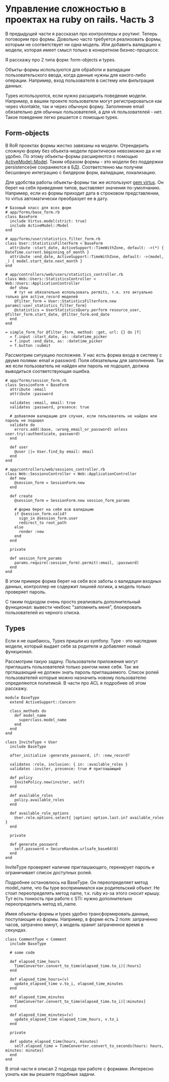 # Управление сложностью в проектах на ruby on rails. Часть 3

В предыдущей части я рассказал про контроллеры и роутинг. Теперь поговорим про формы.
Довольно часто требуется реализовать формы, которым не соответствует ни одна модель. Или добавить валидацию к модели, которая имеет смысл только в конкретном бизнес-процессе. 

Я расскажу про 2 типа форм: form-objects и types.

Объкты-формы используются для обработи и валидации пользовательского ввода, когда данные нужны для какого-либо операции. Например, вход пользователя в систему или фильтрация данных.

Types используются, если нужно расширить поведение модели. Например, в вашем проекте пользователи могут регистрироваться как через vkontakte, так и через обычную форму. Заполнение email обязательно для обычных пользователей, а для vk пользователей - нет. Такое поведение легко решается с помощью types.

## Form-objects

В RoR проектах формы жестко завязаны на модели. Отрендерить сложную форму без объекта-модели практически невозможно да и не удобно. По этому объекты-формы расширяются с помощью [ActiveModel::Model](http://api.rubyonrails.org/classes/ActiveModel/Model.html). Таким образом формы - это модели без поддержки persistence(не сохраняются в БД). Соответстенно мы получем бесшовную интеграцию с билдером форм, валидации, локализацию.

Для удобства работы объекты-формы так же используют [gem virtus](https://github.com/solnic/virtus). 
Он берет на себя приведение типов, выставляет значения по-умолчанию.
Например, если из формы приходит дата в строковом представлении, то virtus автоматически преобразует ее в дату.

```
# Базовый класс для всех форм
# app/forms/base_form.rb
class BaseForm
  include Virtus.model(strict: true)
  include ActiveModel::Model
end

# app/forms/user/statistics_filter_form.rb
class User::StatisticsFilterForm < BaseForm
  attribute :start_date, ActiveSupport::TimeWithZone, default: ->(*) { DateTime.current.beginning_of_month }
  attribute :end_date, ActiveSupport::TimeWithZone, default: ->(model, _) { model.start_date.next_month }
end

# app/controllers/web/users/statistics_controller.rb
class Web::Users::StatisticsController < Web::Users::ApplicationController
  def show
    # тут не обязательно использовать permits, т.к. это актуально только для active_record моделей
    @filter_form = User::StatisticsFilterForm.new params[:user_statistics_filter_form]
    @statistics = UserStatisticsQuery.perform resource_user, @filter_form.start_date, @filter_form.end_date
  end
end

= simple_form_for @filter_form, method: :get, url: {} do |f|
  = f.input :start_date, as: :datetime_picker
  = f.input :end_date, as: :datetime_picker
  = f.button :submit
```

Рассмотрим ситуацию посложнее. У нас есть форма входа в систему с двумя полями: email и password. Поля обязательны для заполнения. Так же если пользователь не найден или пароль не подошел, должна выводиться соответствующая ошибка.

```
# app/forms/session_form.rb
class SessionForm < BaseForm
  attribute :email
  attribute :password

  validates :email, email: true
  validates :password, presence: true

  # добавляем валидацию для случая, если пользователь не найден или пароль не подошел
  validate do
    errors.add(:base, :wrong_email_or_password) unless user.try(:authenticate, password)
  end

  def user
    @user ||= User.find_by email: email
  end
end

# app/controllers/web/sessions_controller.rb
class Web::SessionsController < Web::ApplicationController
  def new
    @session_form = SessionForm.new
  end

  def create
    @session_form = SessionForm.new session_form_params

    # форма берет на себя всю валидацию
    if @session_form.valid?
      sign_in @session_form.user
      redirect_to root_path
    else
      render :new
    end
  end
  
  private
  
  def session_form_params
    params.require(:session_form).permit(:email, :password)
  end
end
```

В этом примере форма берет на себя все заботы о валидации входных данных, контроллер не содержит лишней логики, а модель только проверяет пароль.

С таким подходом очень просто реалиовать дополнительный функционал: вывести чекбокс "запомнить меня", блокировать пользователей из черного списка.

## Types

Если я не ошибаюсь, Types пришли из symfony. Type - это наследник модели, который выдает себя за родителя и добавляет новый функционал.

Рассмотрим такую задачу. Пользователи приложения могут приглашать пользователей только рангом ниже себя. Так же прглашающий не должен знать пароль приглашаемого. Список ролей пользователей которые можно назначить новому пользователю определяются политикой. В части про ACL я подробнее об этом расскажу.

```
module BaseType
  extend ActiveSupport::Concern

  class_methods do
    def model_name
      superclass.model_name
    end
  end
end

class InviteType < User
  include BaseType

  after_initialize :generate_password, if: :new_record?

  validates :role, inclusion: { in: :available_roles }
  validates :inviter, presence: true # приглашающий

  def policy
    InvitePolicy.new(inviter, self)
  end

  def available_roles
    policy.available_roles
  end

  def available_role_options
    User.role.options.select{ |option| option.last.in? available_roles }
  end

  private

  def generate_password
    self.password = SecureRandom.urlsafe_base64(6)
  end
end
```

InviteType проверяет наличие приглашающего, геренирует пароль и ограничивает список доступных ролей.

Подробнее остановлюсь на BaseType. 
Он переопределяет метод model_name, что бы type воспринимался как родительский объект.
Не стоит переопределять метод name, т.к. ruby из-за этого сносит крышу.
Тут есть тонкость при работе с STI: нужно дополнительно переопределить метод sti_name.


Имея объекты-формы и types удобно трансформировать данные, поступающие из формы. Например, в форме есть 2 поля: затраченно часов, затрачено минут, а модель хранит затраченное время в секундах.

```
class CommentType < Comment
  include BaseType
  
  # some code
  
  def elapsed_time_hours
    TimeConverter.convert_to_time(elapsed_time.to_i)[:hours]
  end

  def elapsed_time_hours=(v)
    update_elapsed_time v.to_i, elapsed_time_minutes
  end

  def elapsed_time_minutes
    TimeConverter.convert_to_time(elapsed_time.to_i)[:minutes]
  end

  def elapsed_time_minutes=(v)
    update_elapsed_time elapsed_time_hours, v.to_i
  end

  private

  def update_elapsed_time(hours, minutes)
    self.elapsed_time = TimeConverter.convert_to_seconds(hours: hours, minutes: minutes)
  end
end
```

В этой части я описал 2 подхода при работе с формами. 
Интересно узнать как вы решаете подобные задачи.


